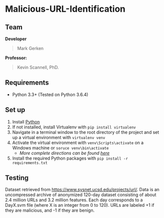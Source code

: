 # Malicious-URL-Identification

## Team

**Developer**
> Mark Gerken

**Professor:**
> Kevin Scannell, PhD.

## Requirements
- Python 3.3+ (Tested on Python 3.6.4)

## Set up

1. Install [Python](https://www.python.org/downloads/)
2. If not installed, install Virtualenv with `pip install virtualenv`
3. Navigate in a terminal window to the root directory of the project and set up a virtual environment with `virtualenv venv`
4. Activate the virtual environment with `venv\Scripts\activate` on a Windows machine or `soruce venv\bin\activate`
	- *More complete directions can be found [here](https://virtualenv.pypa.io/en/stable/userguide/#activate-script)*
5. Install the required Python packages with `pip install -r requirements.txt`

## Testing

Dataset retrieved from https://www.sysnet.ucsd.edu/projects/url/. Data is an uncompressed archive of anonymized 120-day dataset consisting of about 2.4 million URLs and 3.2 million features. Each day corresponds to a DayX.svm file (where X is an integer from 0 to 120). URLs are labeled +1 if they are malicious, and -1 if they are benign.
